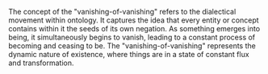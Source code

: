 
The concept of the "vanishing-of-vanishing" refers to the dialectical movement within ontology. It captures the idea that every entity or concept contains within it the seeds of its own negation. As something emerges into being, it simultaneously begins to vanish, leading to a constant process of becoming and ceasing to be. The "vanishing-of-vanishing" represents the dynamic nature of existence, where things are in a state of constant flux and transformation.

###